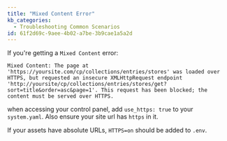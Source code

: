 ```yaml
---
title: "Mixed Content Error"
kb_categories:
  - Troubleshooting Common Scenarios
id: 61f2d69c-9aee-4b02-a7be-3b9cae1a5a2d
---
```

If you're getting a `Mixed Content` error:
```
Mixed Content: The page at 'https://yoursite.com/cp/collections/entries/stores' was loaded over HTTPS, but requested an insecure XMLHttpRequest endpoint 'http://yoursite/cp/collections/entries/stores/get?sort=title&order=asc&page=1'. This request has been blocked; the content must be served over HTTPS.
```

when accessing your control panel, add `use_https: true` to your `system.yaml`. Also ensure your site url has `https` in it.

If your assets have absolute URLs, `HTTPS=on` should be added to `.env`.
